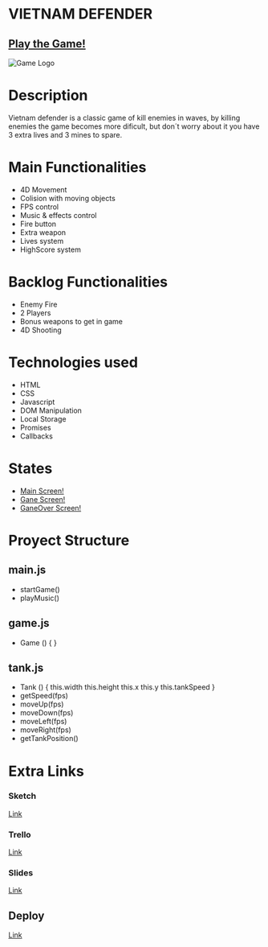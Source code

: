 # VIETNAM DEFENDER

## [Play the Game!](https://jairogcdev.github.io/vietnam-defender/)

![Game Logo](https://jairogcdev.github.io/vietnam-defender/images/logo.png)

# Description

Vietnam defender is a classic game of kill enemies in waves, by killing enemies the game becomes more dificult, but don´t worry about it you have 3 extra lives and 3 mines to spare.

# Main Functionalities

- 4D Movement
- Colision with moving objects
- FPS control
- Music & effects control
- Fire button
- Extra weapon
- Lives system
- HighScore system

# Backlog Functionalities

- Enemy Fire
- 2 Players
- Bonus weapons to get in game
- 4D Shooting

# Technologies used

- HTML
- CSS
- Javascript
- DOM Manipulation
- Local Storage
- Promises
- Callbacks

# States

- [Main Screen!](https://jairogcdev.github.io/vietnam-defender/images/screens/main-screen.png)
- [Gane Screen!](https://jairogcdev.github.io/vietnam-defender/imagess/screens/game-screen.png)
- [GaneOver Screen!](https://jairogcdev.github.io/vietnam-defender/images/screens/gameover-screen.png)

# Proyect Structure

## main.js

- startGame()
- playMusic()

## game.js

- Game () {
  }

## tank.js

- Tank () {
  this.width
  this.height
  this.x
  this.y
  this.tankSpeed
  }
- getSpeed(fps)
- moveUp(fps)
- moveDown(fps)
- moveLeft(fps)
- moveRight(fps)
- getTankPosition()

# Extra Links

### Sketch

[Link](https://excalidraw.com/#json=dNasCRjQBR7-9r-HtaBms,AZRZpWscCyDzSyDoITFc7g)

### Trello

[Link](https://trello.com/b/QAzw0QHw/ironhack-game)

### Slides

[Link](https://docs.google.com/presentation/d/e/2PACX-1vSwm00hJFGfMpYVfF211m3zNG0WgGDhC8eUT5bR1pz2Gv-JOssgSXxtMZG_tUqZWhL8QvBFJRCnMibK/pub?start=false&loop=false&delayms=15000)

## Deploy

[Link](https://github.com/jairogcdev/vietnam-defender)
